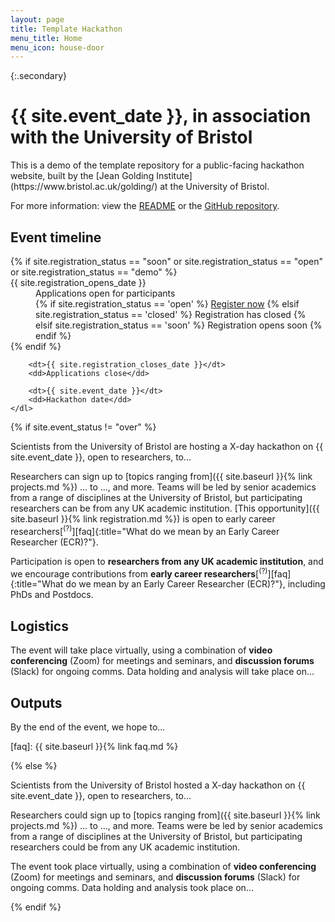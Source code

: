 ```yaml
---
layout: page
title: Template Hackathon
menu_title: Home
menu_icon: house-door
---
```


{:.secondary}
# {{ site.event_date }}, in association with the University of Bristol

<!-- REMOVE THIS SECTION when you use this template -->
<div class="lead" markdown="1">
This is a demo of the template repository for a public-facing hackathon website,
built by the [Jean Golding Institute](https://www.bristol.ac.uk/golding/) at the
University of Bristol.

For more information: view the [README](https://github.com/jgibristol/hackathon-template/blob/main/README.md) 
or the [GitHub repository](https://github.com/jgibristol/hackathon-template).
</div>
<!-- END of section to remove -->

<div class="aside">
    <h2><i class="bi bi-calendar3"></i> Event timeline</h2>
    <dl>
        {% if site.registration_status == "soon" or site.registration_status == "open" or site.registration_status == "demo" %}
            <dt>{{ site.registration_opens_date }}</dt>
            <dd>
                Applications open for participants<br>
                {% if site.registration_status == 'open' %}
                    <a href="{{ site.baseurl }}{% link registration.md %}" class="btn">Register now</a>
                {% elsif site.registration_status == 'closed' %}
                    <a class="btn disabled">Registration has closed</a>
                {% elsif site.registration_status == 'soon' %}
                    <a class="btn disabled">Registration opens soon</a>
                {% endif %}
            </dd>
        {% endif %}

        <dt>{{ site.registration_closes_date }}</dt>
        <dd>Applications close</dd>

        <dt>{{ site.event_date }}</dt>
        <dd>Hackathon date</dd>
    </dl>
</div>

{% if site.event_status != "over" %}

Scientists from the University of Bristol are hosting a X-day hackathon on
{{ site.event_date }}, open to researchers, to...

Researchers can sign up to [topics ranging from]({{ site.baseurl }}{% link projects.md %})
... to ..., and more. Teams will be led by senior academics from a range of
disciplines at the University of Bristol, but participating researchers can be
from any UK academic institution. [This opportunity]({{ site.baseurl }}{% link registration.md %})
is open to early career researchers[<sup>(?)</sup>][faq]{:title="What do we mean by an Early Career Researcher (ECR)?"}.

Participation is open to **researchers from any UK academic institution**, and
we encourage contributions from **early career researchers**[<sup>(?)</sup>][faq]{:title="What do we mean by an Early Career Researcher (ECR)?"},
including PhDs and Postdocs.

## Logistics

The event will take place virtually, using a combination of **video
conferencing** (Zoom) for meetings and seminars, and **discussion forums**
(Slack) for ongoing comms. Data holding and analysis will take place on...

## Outputs

By the end of the event, we hope to...

[faq]: {{ site.baseurl }}{% link faq.md %}

{% else %}

Scientists from the University of Bristol hosted a X-day hackathon on
{{ site.event_date }}, open to researchers, to...

Researchers could sign up to [topics ranging from]({{ site.baseurl }}{% link projects.md %})
... to ..., and more. Teams were be led by senior academics from a range of
disciplines at the University of Bristol, but participating researchers could be
from any UK academic institution.

The event took place virtually, using a combination of **video conferencing**
(Zoom) for meetings and seminars, and **discussion forums** (Slack) for ongoing
comms. Data holding and analysis took place on...

{% endif %}
